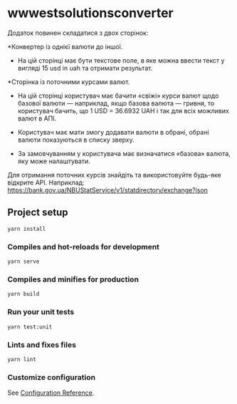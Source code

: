 # wwwestsolutionsconverter

Додаток повинен складатися з двох сторінок:

*Конвертер із однієї валюти до іншої. 
+ На цій сторінці має бути текстове поле, в яке можна ввести текст у вигляді 15 usd in uah та отримати результат.

*Сторінка із поточними курсами валют. 
+ На цій сторінці користувач має бачити «свіжі» курси валют щодо базової валюти — наприклад, якщо базова валюта — гривня, то користувач бачить, що 1 USD = 36.6932 UAH і так для всіх можливих валют в АПІ.
- Користувач має мати змогу додавати валюти в обрані, обрані валюти показуються в списку зверху.
+ За замовчуванням у користувача має визначатися «базова» валюта, яку може налаштувати.

Для отримання поточних курсів знайдіть та використовуйте будь-яке відкрите API.
Наприклад: https://bank.gov.ua/NBUStatService/v1/statdirectory/exchange?json



## Project setup
```
yarn install
```

### Compiles and hot-reloads for development
```
yarn serve
```

### Compiles and minifies for production
```
yarn build
```

### Run your unit tests
```
yarn test:unit
```

### Lints and fixes files
```
yarn lint
```

### Customize configuration
See [Configuration Reference](https://cli.vuejs.org/config/).
